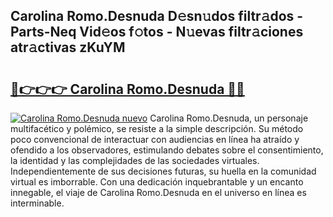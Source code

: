 ## Carolina Romo.Desnuda D𝚎sn𝚞dos filtr𝚊dos - Parts-Neq Vid𝚎os f𝚘tos - N𝚞evas filtr𝚊ciones atr𝚊ctivas zKuYM

# <h2><a href="http://mb7oo3.tromn.icu/?c=Carolina+Romo.Desnuda">🔗👉👉👉 Carolina Romo.Desnuda 🔗🔗</a></h2>

[![Carolina Romo.Desnuda nuevo](https://i.imgur.com/pEAQMta.gif)](http://mb7oo3.tromn.icu/?c=Carolina+Romo.Desnuda)
Carolina Romo.Desnuda, un personaje multifacético y polémico, se resiste a la simple descripción. Su método poco convencional de interactuar con audiencias en línea ha atraído y ofendido a los observadores, estimulando debates sobre el consentimiento, la identidad y las complejidades de las sociedades virtuales. Independientemente de sus decisiones futuras, su huella en la comunidad virtual es imborrable. Con una dedicación inquebrantable y un encanto innegable, el viaje de Carolina Romo.Desnuda en el universo en línea es interminable.
